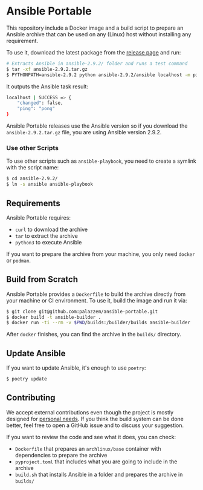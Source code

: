 # Ansible Portable

This repository include a Docker image and a build script to prepare an Ansible archive
that can be used on any (Linux) host without installing any requirement.

To use it, download the latest package from the [release page][1] and run:

```bash
# Extracts Ansible in ansible-2.9.2/ folder and runs a test command
$ tar -xf ansible-2.9.2.tar.gz
$ PYTHONPATH=ansible-2.9.2 python ansible-2.9.2/ansible localhost -m ping
```

It outputs the Ansible task result:
```bash
localhost | SUCCESS => {
    "changed": false,
    "ping": "pong"
}
```

Ansible Portable releases use the Ansible version so if you download the
`ansible-2.9.2.tar.gz` file, you are using Ansible version 2.9.2.

[1]: https://github.com/palazzem/ansible-portable/releases

### Use other Scripts

To use other scripts such as `ansible-playbook`, you need to create a symlink with
the script name:

```bash
$ cd ansible-2.9.2/
$ ln -s ansible ansible-playbook
```

## Requirements

Ansible Portable requires:
* `curl` to download the archive
* `tar` to extract the archive
* `python3` to execute Ansible

If you want to prepare the archive from your machine, you only need `docker` or `podman`.

## Build from Scratch

Ansible Portable provides a `Dockerfile` to build the archive directly from your
machine or CI environment. To use it, build the image and run it via:

```bash
$ git clone git@github.com:palazzem/ansible-portable.git
$ docker build -t ansible-builder .
$ docker run -ti --rm -v $PWD/builds:/builder/builds ansible-builder
```

After `docker` finishes, you can find the archive in the `builds/` directory.

## Update Ansible

If you want to update Ansible, it's enough to use `poetry`:

```bash
$ poetry update
```

## Contributing

We accept external contributions even though the project is mostly designed for
[personal needs](http://hanzo.sh). If you think the build system can be done better,
feel free to open a GitHub issue and to discuss your suggestion.

If you want to review the code and see what it does, you can check:
* `Dockerfile` that prepares an `archlinux/base` container with dependencies to
  prepare the archive
* `pyproject.toml` that includes what you are going to include in the archive
* `build.sh` that installs Ansible in a folder and prepares the archive in `builds/`

